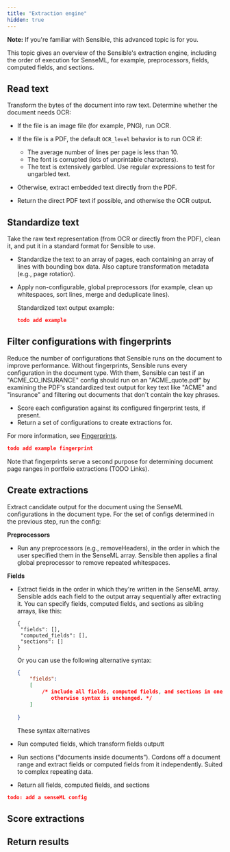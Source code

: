 ```yaml
---
title: "Extraction engine"
hidden: true
---
```


**Note:** If you're familiar with Sensible, this advanced topic is for you. 

This topic gives an overview of the Sensible's extraction engine, including the order of execution for SenseML, for example, preprocessors, fields, computed fields, and sections.

Read text
---

Transform the bytes of the document into raw text. Determine whether the document needs OCR:

- If the file is an image file (for example, PNG), run OCR.

- If the file is a PDF, the default `OCR_level` behavior is to run OCR if: 
  - The average number of lines per page is less than 10.
  - The font is corrupted (lots of unprintable characters).
  - The text is extensively garbled. Use regular expressions to test for ungarbled text.

- Otherwise, extract embedded text directly from the PDF.

- Return the direct PDF text if possible, and otherwise the OCR output.

Standardize text
----

Take the raw text representation (from OCR or directly from the PDF), clean it, and put it in a standard format for Sensible to use.

- Standardize the text to an array of pages, each containing an array of lines with bounding box data. Also capture transformation metadata (e.g., page rotation).

- Apply non-configurable, global preprocessors (for example, clean up whitespaces, sort lines, merge and deduplicate lines).

  Standardized text output example:

  ```json
  todo add example
  ```

  

Filter configurations with fingerprints
----

Reduce the number of configurations that Sensible runs on the document to improve performance. Without fingerprints, Sensible runs every configuration in the document type. With them, Sensible can test if an "ACME_CO_INSURANCE" config should run on an "ACME_quote.pdf" by examining the PDF's standardized text output for key text like "ACME" and "insurance" and filtering out documents that don't contain the key phrases. 

- Score each configuration against its configured fingerprint tests, if present.  
- Return a set of configurations to create extractions for.

For more information, see [Fingerprints](doc:fingerprint).

```json
todo add example fingerprint
```

Note that fingerprints serve a second purpose for determining document page ranges in portfolio extractions (TODO Links).

Create extractions
----

Extract candidate output for the document using the SenseML configurations in the document type. For the set of configs determined in the previous step, run the config:

**Preprocessors**

- Run any preprocessors (e.g., removeHeaders), in the order in which the user specified them in the SenseML array. Sensible then applies a final global preprocessor to remove repeated whitespaces. 

**Fields**

- Extract fields in the order in which they're written in the SenseML array.  Sensible adds each field to the output array sequentially after extracting it. You can specify fields, computed fields, and sections as sibling arrays, like this:

  ```
  {
   "fields": [],
   "computed_fields": [],
   "sections": []
  }
  ```

  Or you can use the following alternative syntax:

  ```json
  {
      "fields": 
      [
          /* include all fields, computed fields, and sections in one array. Add "type": sections` to sections field IDs,
             otherwise syntax is unchanged. */
      ]
      
  }
  ```

  These syntax alternatives 







- Run computed fields, which transform fields outputt
- Run sections (“documents inside documents”). Cordons off a document range and extract fields or computed fields from it independently. Suited to complex repeating data.

- Return all fields, computed fields, and sections

```json
todo: add a senseML config
```



Score extractions
---




Return results
----





